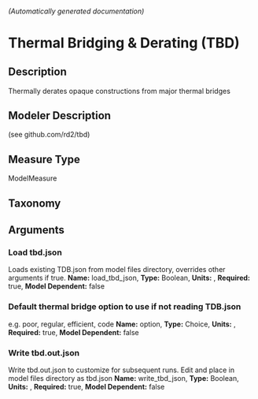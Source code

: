 

###### (Automatically generated documentation)

# Thermal Bridging & Derating (TBD)

## Description
Thermally derates opaque constructions from major thermal bridges

## Modeler Description
(see github.com/rd2/tbd)

## Measure Type
ModelMeasure

## Taxonomy


## Arguments


### Load tbd.json
Loads existing TDB.json from model files directory, overrides other arguments if true.
**Name:** load_tbd_json,
**Type:** Boolean,
**Units:** ,
**Required:** true,
**Model Dependent:** false

### Default thermal bridge option to use if not reading TDB.json
e.g. poor, regular, efficient, code
**Name:** option,
**Type:** Choice,
**Units:** ,
**Required:** true,
**Model Dependent:** false

### Write tbd.out.json
Write tbd.out.json to customize for subsequent runs. Edit and place in model files directory as tbd.json
**Name:** write_tbd_json,
**Type:** Boolean,
**Units:** ,
**Required:** true,
**Model Dependent:** false




